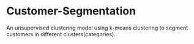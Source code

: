 # Customer-Segmentation
An unsupervised clustering model using k-means clustering to segment customers in different clusters(categories).
